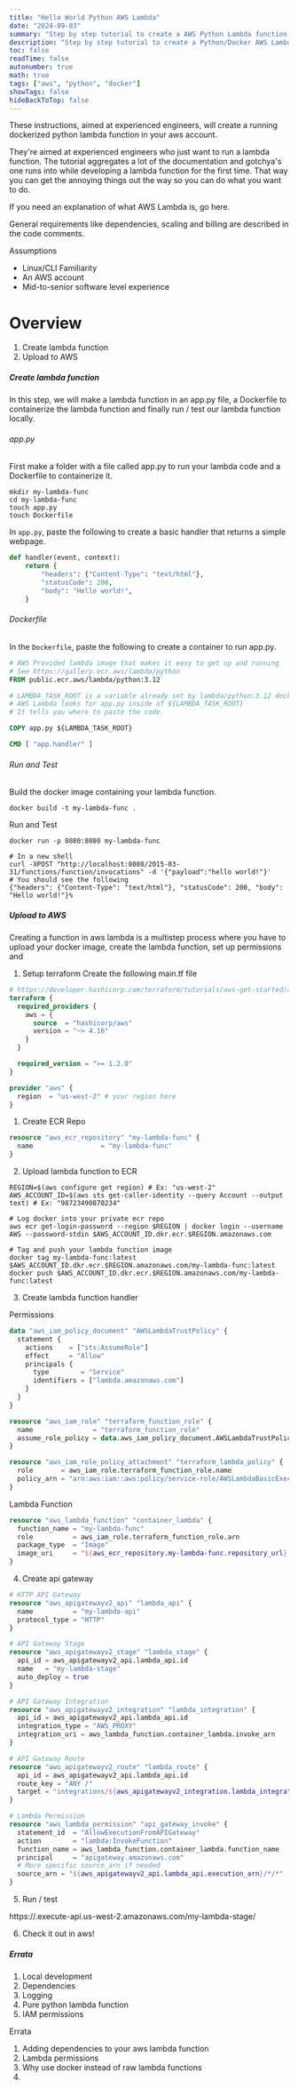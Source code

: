 ```yaml
---
title: "Hello World Python AWS Lambda"
date: "2024-09-03"
summary: "Step by step tutorial to create a AWS Python Lambda function."
description: "Step by step tutorial to create a Python/Docker AWS Lambda function."
toc: false
readTime: false
autonumber: true
math: true
tags: ["aws", "python", "docker"]
showTags: false
hideBackToTop: false
---
```


These instructions, aimed at experienced engineers, will create a running dockerized
python lambda function in your aws account.

They're aimed at experienced engineers who just want to run a lambda function.
The tutorial aggregates a lot of the documentation and gotchya's one runs into while
developing a lambda function for the first time. That way you can
get the annoying things out the way so you can do what you want to do.

If you need an explanation of what AWS Lambda is, go here.

General requirements like dependencies, scaling and billing
are described in the code comments.

Assumptions
* Linux/CLI Familiarity
* An AWS account
* Mid-to-senior software level experience

# Overview
1. Create lambda function
2. Upload to AWS

##### Create lambda function

In this step, we will make a lambda function in an app.py file, a Dockerfile to containerize
the lambda function and finally run / test our lambda function locally.

###### app.py

First make a folder with a file called app.py to run your lambda code
and a Dockerfile to containerize it.

```shell
mkdir my-lambda-func
cd my-lambda-func
touch app.py
touch Dockerfile
```

In `app.py`, paste the following to create a basic handler
that returns a simple webpage.
```python
def handler(event, context):
    return {
        "headers": {"Content-Type": "text/html"},
        "statusCode": 200,
        "body": "Hello world!",
    }
```

###### Dockerfile

In the `Dockerfile`, paste the following to create
a container to run app.py.
```Dockerfile
# AWS Provided lambda image that makes it easy to get up and running
# See https://gallery.ecr.aws/lambda/python
FROM public.ecr.aws/lambda/python:3.12

# LAMBDA_TASK_ROOT is a variable already set by lambda/python:3.12 docker image
# AWS Lambda looks for app.py inside of ${LAMBDA_TASK_ROOT}
# It tells you where to paste the code.

COPY app.py ${LAMBDA_TASK_ROOT}

CMD [ "app.handler" ]
```

###### Run and Test

Build the docker image containing your lambda function.

```shell
docker build -t my-lambda-func .
```

Run and Test
```shell
docker run -p 8080:8080 my-lambda-func

# In a new shell
curl -XPOST "http://localhost:8080/2015-03-31/functions/function/invocations" -d '{"payload":"hello world!"}'
# You should see the following
{"headers": {"Content-Type": "text/html"}, "statusCode": 200, "body": "Hello world!"}%
```

##### Upload to AWS

Creating a function in aws lambda is a multistep process where you have to upload your docker image,
create the lambda function, set up permissions and 

1. Setup terraform
Create the following main.tf file
```terraform
# https://developer.hashicorp.com/terraform/tutorials/aws-get-started/aws-build
terraform {
  required_providers {
    aws = {
      source  = "hashicorp/aws"
      version = "~> 4.16"
    }
  }

  required_version = ">= 1.2.0"
}

provider "aws" {
  region  = "us-west-2" # your region here
}
```

1. Create ECR Repo

```terraform
resource "aws_ecr_repository" "my-lambda-func" {
  name                 = "my-lambda-func"
}
```

2. Upload lambda function to ECR

```shell
REGION=$(aws configure get region) # Ex: "us-west-2"
AWS_ACCOUNT_ID=$(aws sts get-caller-identity --query Account --output text) # Ex: "98723490870234"

# Log docker into your private ecr repo
aws ecr get-login-password --region $REGION | docker login --username AWS --password-stdin $AWS_ACCOUNT_ID.dkr.ecr.$REGION.amazonaws.com

# Tag and push your lambda function image
docker tag my-lambda-func:latest $AWS_ACCOUNT_ID.dkr.ecr.$REGION.amazonaws.com/my-lambda-func:latest
docker push $AWS_ACCOUNT_ID.dkr.ecr.$REGION.amazonaws.com/my-lambda-func:latest
```

3. Create lambda function handler

Permissions

```terraform
data "aws_iam_policy_document" "AWSLambdaTrustPolicy" {
  statement {
    actions    = ["sts:AssumeRole"]
    effect     = "Allow"
    principals {
      type        = "Service"
      identifiers = ["lambda.amazonaws.com"]
    }
  }
}

resource "aws_iam_role" "terraform_function_role" {
  name               = "terraform_function_role"
  assume_role_policy = data.aws_iam_policy_document.AWSLambdaTrustPolicy.json
}

resource "aws_iam_role_policy_attachment" "terraform_lambda_policy" {
  role       = aws_iam_role.terraform_function_role.name
  policy_arn = "arn:aws:iam::aws:policy/service-role/AWSLambdaBasicExecutionRole"
}
```

Lambda Function

```terraform
resource "aws_lambda_function" "container_lambda" {
  function_name = "my-lambda-func"
  role          = aws_iam_role.terraform_function_role.arn
  package_type  = "Image"
  image_uri     = "${aws_ecr_repository.my-lambda-func.repository_url}:latest"
}
```

4. Create api gateway

```terraform
# HTTP API Gateway
resource "aws_apigatewayv2_api" "lambda_api" {
  name          = "my-lambda-api"
  protocol_type = "HTTP"
}

# API Gateway Stage
resource "aws_apigatewayv2_stage" "lambda_stage" {
  api_id = aws_apigatewayv2_api.lambda_api.id
  name   = "my-lambda-stage"
  auto_deploy = true
}

# API Gateway Integration
resource "aws_apigatewayv2_integration" "lambda_integration" {
  api_id = aws_apigatewayv2_api.lambda_api.id
  integration_type = "AWS_PROXY"
  integration_uri = aws_lambda_function.container_lambda.invoke_arn
}

# API Gateway Route
resource "aws_apigatewayv2_route" "lambda_route" {
  api_id = aws_apigatewayv2_api.lambda_api.id
  route_key = "ANY /"
  target = "integrations/${aws_apigatewayv2_integration.lambda_integration.id}"  
}

# Lambda Permission
resource "aws_lambda_permission" "api_gateway_invoke" {
  statement_id  = "AllowExecutionFromAPIGateway"
  action        = "lambda:InvokeFunction"
  function_name = aws_lambda_function.container_lambda.function_name  
  principal     = "apigateway.amazonaws.com"  
  # More specific source_arn if needed
  source_arn = "${aws_apigatewayv2_api.lambda_api.execution_arn}/*/*" 
}
```

5. Run / test

https://<unique-id>.execute-api.us-west-2.amazonaws.com/my-lambda-stage/

6. Check it out in aws!


##### Errata
1. Local development
2. Dependencies
3. Logging
4. Pure python lambda function
6. IAM permissions


Errata
1. Adding dependencies to your aws lambda function
2. Lambda permissions
3. Why use docker instead of raw lambda functions
4. 

